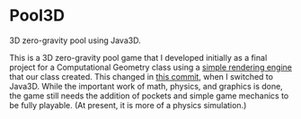 # Pool3D
3D zero-gravity pool using Java3D.

This is a 3D zero-gravity pool game that I developed initially as a final
project for a Computational Geometry class using a [simple rendering
engine](https://github.com/CSUDallas/Geometry2014) that our class created. This
changed in [this
commit](https://github.com/McBrainy/Pool3D/commit/52c39a775719225524d4cbf515d199f9576e92b2),
when I switched to Java3D. While the important work of math, physics, and
graphics is done, the game still needs the addition of pockets and simple game
mechanics to be fully playable. (At present, it is more of a physics
simulation.)
